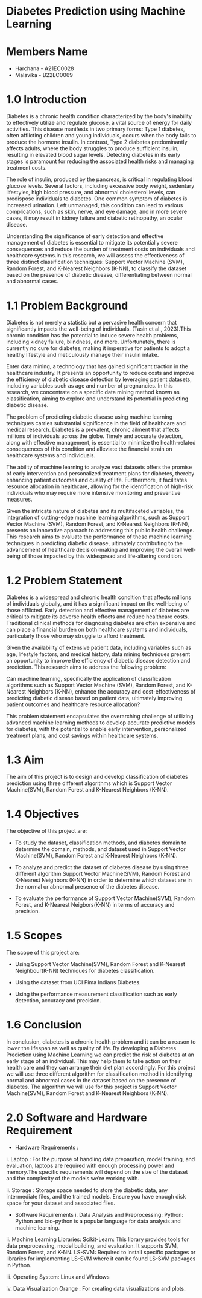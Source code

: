 # Diabetes Prediction using Machine Learning
# Members Name
* Harchana - A21EC0028
* Malavika - B22EC0069
# 1.0 Introduction
Diabetes is a chronic health condition characterized by the body's inability to effectively utilize and regulate glucose, a vital source of energy for daily activities. This disease manifests in two primary forms: Type 1 diabetes, often afflicting children and young individuals, occurs when the body fails to produce the hormone insulin. In contrast, Type 2 diabetes predominantly affects adults, where the body struggles to produce sufficient insulin, resulting in elevated blood sugar levels. Detecting diabetes in its early stages is paramount for reducing the associated health risks and managing treatment costs.

The role of insulin, produced by the pancreas, is critical in regulating blood glucose levels. Several factors, including excessive body weight, sedentary lifestyles, high blood pressure, and abnormal cholesterol levels, can predispose individuals to diabetes. One common symptom of diabetes is increased urination. Left unmanaged, this condition can lead to various complications, such as skin, nerve, and eye damage, and in more severe cases, it may result in kidney failure and diabetic retinopathy, an ocular disease.

Understanding the significance of early detection and effective management of diabetes is essential to mitigate its potentially severe consequences and reduce the burden of treatment costs on individuals and healthcare systems.In this research, we will assess the effectiveness of three distinct classification techniques: Support Vector Machine (SVM), Random Forest, and K-Nearest Neighbors (K-NN), to classify the dataset based on the presence of diabetic disease, differentiating between normal and abnormal cases.

# 1.1 Problem Background
Diabetes is not merely a statistic but a pervasive health concern that significantly impacts the well-being of individuals. (Tasin et al., 2023).This chronic condition has the potential to induce severe health problems, including kidney failure, blindness, and more. Unfortunately, there is currently no cure for diabetes, making it imperative for patients to adopt a healthy lifestyle and meticulously manage their insulin intake.

Enter data mining, a technology that has gained significant traction in the healthcare industry. It presents an opportunity to reduce costs and improve the efficiency of diabetic disease detection by leveraging patient datasets, including variables such as age and number of pregnancies. In this research, we concentrate on a specific data mining method known as classification, aiming to explore and understand its potential in predicting diabetic disease.

The problem of predicting diabetic disease using machine learning techniques carries substantial significance in the field of healthcare and medical research. Diabetes is a prevalent, chronic ailment that affects millions of individuals across the globe. Timely and accurate detection, along with effective management, is essential to minimize the health-related consequences of this condition and alleviate the financial strain on healthcare systems and individuals.

The ability of machine learning to analyze vast datasets offers the promise of early intervention and personalized treatment plans for diabetes, thereby enhancing patient outcomes and quality of life. Furthermore, it facilitates resource allocation in healthcare, allowing for the identification of high-risk individuals who may require more intensive monitoring and preventive measures.

Given the intricate nature of diabetes and its multifaceted variables, the integration of cutting-edge machine learning algorithms, such as Support Vector Machine (SVM), Random Forest, and K-Nearest Neighbors (K-NN), presents an innovative approach to addressing this public health challenge. This research aims to evaluate the performance of these machine learning techniques in predicting diabetic disease, ultimately contributing to the advancement of healthcare decision-making and improving the overall well-being of those impacted by this widespread and life-altering condition.

# 1.2 Problem Statement
Diabetes is a widespread and chronic health condition that affects millions of individuals globally, and it has a significant impact on the well-being of those afflicted. Early detection and effective management of diabetes are critical to mitigate its adverse health effects and reduce healthcare costs. Traditional clinical methods for diagnosing diabetes are often expensive and can place a financial burden on both healthcare systems and individuals, particularly those who may struggle to afford treatment.

Given the availability of extensive patient data, including variables such as age, lifestyle factors, and medical history, data mining techniques present an opportunity to improve the efficiency of diabetic disease detection and prediction. This research aims to address the following problem:

Can machine learning, specifically the application of classification algorithms such as Support Vector Machine (SVM), Random Forest, and K-Nearest Neighbors (K-NN), enhance the accuracy and cost-effectiveness of predicting diabetic disease based on patient data, ultimately improving patient outcomes and healthcare resource allocation? 

This problem statement encapsulates the overarching challenge of utilizing advanced machine learning methods to develop accurate predictive models for diabetes, with the potential to enable early intervention, personalized treatment plans, and cost savings within healthcare systems.

# 1.3 Aim
The aim of this project is to design and develop classification of diabetes prediction using three different algorithms which is Support Vector Machine(SVM), Random Forest and K-Nearest Neighbors (K-NN).

# 1.4 Objectives
The objective of this project are:

* To study the dataset, classification methods, and diabetes domain to determine the domain, methods, and dataset used in Support Vector Machine(SVM), Random Forest and K-Nearest Neighbors (K-NN).

* To analyze and predict the dataset of diabetes disease by using three different algorithm Support Vector Machine(SVM), Random Forest and K-Nearest Neighbors (K-NN) in order to determine which dataset are in the normal or abnormal presence of the diabetes disease.
  
* To evaluate the performance of Support Vector Machine(SVM), Random Forest, and K-Nearest Neigbors(K-NN) in terms of accuracy and precision.

# 1.5 Scopes
The scope of this project are:

* Using Support Vector Machine(SVM), Random Forest and K-Nearest Neighbour(K-NN) techniques for diabetes classification.

* Using the dataset from UCI Pima Indians Diabetes.
  
* Using the performance measurement classification such as early detection, accuracy and precision.

# 1.6 Conclusion
In conclusion, diabetes is a chronic health problem and it can be a reason to lower the lifespan as well as quality of life. By developing a Diabetes Prediction using Machine Learning we can predict the risk of diabetes at an early stage of an individual. This may help them to take action on their health care and they can arrange their diet plan accordingly. For this project we will use three different algorithm for classification method in identifying normal and abnormal cases in the dataset based on the presence of diabetes. The algorithm we will use for this project is Support Vector Machine(SVM), Random Forest and K-Nearest Neighbors (K-NN).

# 2.0 Software and Hardware Requirement
* Hardware Requirements :

i. Laptop  : For the purpose of handling data preparation, model training, and evaluation, laptops are required  with enough processing power and memory.The specific requirements will depend on the size of the dataset and the complexity of the models we’re working with.

ii. Storage : 
Storage space needed to store the diabetic data, any intermediate files, and the trained models. Ensure you have enough disk space for your dataset and associated files.

* Software Requirements
i. Data Analysis and Preprocessing:
Python: Python and bio-python  is a popular language for data analysis and machine learning.

ii. Machine Learning Libraries:
Scikit-Learn: This library provides tools for data preprocessing, model building, and evaluation. It supports SVM, Random Forest, and K-NN.
LS-SVM: Required  to install specific packages or libraries for implementing LS-SVM where it can be found LS-SVM packages in Python.

iii. Operating System: 
Linux and Windows 

iv. Data Visualization
Orange : For creating data visualizations and plots.


